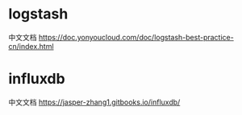 # logstash 

中文文档 https://doc.yonyoucloud.com/doc/logstash-best-practice-cn/index.html 

# influxdb 

中文文档 https://jasper-zhang1.gitbooks.io/influxdb/

